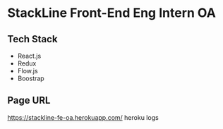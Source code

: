 # StackLine Front-End Eng Intern OA

## Tech Stack

- React.js
- Redux
- Flow.js
- Boostrap

## Page URL

https://stackline-fe-oa.herokuapp.com/
heroku logs
